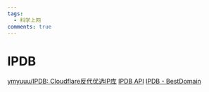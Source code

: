 ```yaml
---
tags:
  - 科学上网
comments: true
---
```


# IPDB
[ymyuuu/IPDB: Cloudflare反代优选IP库](https://github.com/ymyuuu/IPDB)
[IPDB API](https://ipdb.api.030101.xyz/)
[IPDB - BestDomain](https://ipdb.030101.xyz/bestdomain/)